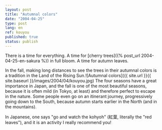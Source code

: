 ```yaml
---
layout: post
title: "Autumnal colors"
date: "2004-04-25"
type: post
lang: en
ref: kouyou
published: true
status: publish
---
```




There is a time for everything. A time for [cherry trees]({% post_url 2004-04-25-en-sakura %}) in full bloom. A time for autumn leaves.

In the fall, making long distances to see the trees in their autumnal colors is a tradition in the Land of the Rising Sun.![Autumnal colors]({{ site.url }}{{ site.baseurl }}/images/2004/04/kouyou.jpg) The four seasons have a great importance in Japan, and the fall is one of the most beautiful seasons, because it is often mild (in Tokyo, at least) and therefore perfect to escape in the nature. Some people even go on an itinerant journey, progressively going down to the South, because autumn starts earlier in the North (and in the mountains).

In Japanese, one says "go and watch the kohyoh" (紅葉, literally the "red leaves"), and it is an activity I really recommend you!


